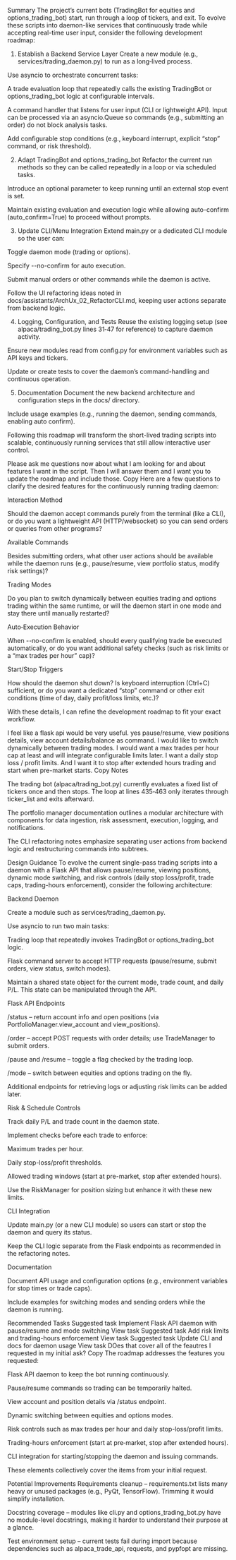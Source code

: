 Summary
The project’s current bots (TradingBot for equities and options_trading_bot) start, run through a loop of tickers, and exit. To evolve these scripts into daemon-like services that continuously trade while accepting real-time user input, consider the following development roadmap:

1. Establish a Backend Service Layer
   Create a new module (e.g., services/trading_daemon.py) to run as a long‑lived process.

Use asyncio to orchestrate concurrent tasks:

A trade evaluation loop that repeatedly calls the existing TradingBot or options_trading_bot logic at configurable intervals.

A command handler that listens for user input (CLI or lightweight API). Input can be processed via an asyncio.Queue so commands (e.g., submitting an order) do not block analysis tasks.

Add configurable stop conditions (e.g., keyboard interrupt, explicit “stop” command, or risk threshold).

2. Adapt TradingBot and options_trading_bot
   Refactor the current run methods so they can be called repeatedly in a loop or via scheduled tasks.

Introduce an optional parameter to keep running until an external stop event is set.

Maintain existing evaluation and execution logic while allowing auto-confirm (auto_confirm=True) to proceed without prompts.

3. Update CLI/Menu Integration
   Extend main.py or a dedicated CLI module so the user can:

Toggle daemon mode (trading or options).

Specify --no-confirm for auto execution.

Submit manual orders or other commands while the daemon is active.

Follow the UI refactoring ideas noted in docs/assistants/ArchUx_02_RefactorCLI.md, keeping user actions separate from backend logic.

4. Logging, Configuration, and Tests
   Reuse the existing logging setup (see alpaca/trading_bot.py lines 31‑47 for reference) to capture daemon activity.

Ensure new modules read from config.py for environment variables such as API keys and tickers.

Update or create tests to cover the daemon’s command-handling and continuous operation.

5. Documentation
   Document the new backend architecture and configuration steps in the docs/ directory.

Include usage examples (e.g., running the daemon, sending commands, enabling auto confirm).

Following this roadmap will transform the short-lived trading scripts into scalable, continuously running services that still allow interactive user control.

Please ask me questions now about what I am looking for and about features I want in the script. Then I will answer them and I want you to update the roadmap and include those.
Copy
Here are a few questions to clarify the desired features for the continuously running trading daemon:

Interaction Method

Should the daemon accept commands purely from the terminal (like a CLI), or do you want a lightweight API (HTTP/websocket) so you can send orders or queries from other programs?

Available Commands

Besides submitting orders, what other user actions should be available while the daemon runs (e.g., pause/resume, view portfolio status, modify risk settings)?

Trading Modes

Do you plan to switch dynamically between equities trading and options trading within the same runtime, or will the daemon start in one mode and stay there until manually restarted?

Auto‑Execution Behavior

When --no-confirm is enabled, should every qualifying trade be executed automatically, or do you want additional safety checks (such as risk limits or a “max trades per hour” cap)?

Start/Stop Triggers

How should the daemon shut down? Is keyboard interruption (Ctrl+C) sufficient, or do you want a dedicated “stop” command or other exit conditions (time of day, daily profit/loss limits, etc.)?

With these details, I can refine the development roadmap to fit your exact workflow.

I feel like a flask api would be very useful. yes pause/resume, view positions details, view account details/balance as command. I would like to switch dynamically between trading modes. I would want a max trades per hour cap at least and will integrate configurable limits later. I want a daily stop loss / profit limits. And I want it to stop after extended hours trading and start when pre-market starts.
Copy
Notes

The trading bot (alpaca/trading_bot.py) currently evaluates a fixed list of tickers once and then stops. The loop at lines 435‑463 only iterates through ticker_list and exits afterward.

The portfolio manager documentation outlines a modular architecture with components for data ingestion, risk assessment, execution, logging, and notifications.

The CLI refactoring notes emphasize separating user actions from backend logic and restructuring commands into subtrees.

Design Guidance
To evolve the current single-pass trading scripts into a daemon with a Flask API that allows pause/resume, viewing positions, dynamic mode switching, and risk controls (daily stop loss/profit, trade caps, trading-hours enforcement), consider the following architecture:

Backend Daemon

Create a module such as services/trading_daemon.py.

Use asyncio to run two main tasks:

Trading loop that repeatedly invokes TradingBot or options_trading_bot logic.

Flask command server to accept HTTP requests (pause/resume, submit orders, view status, switch modes).

Maintain a shared state object for the current mode, trade count, and daily P/L. This state can be manipulated through the API.

Flask API Endpoints

/status – return account info and open positions (via PortfolioManager.view_account and view_positions).

/order – accept POST requests with order details; use TradeManager to submit orders.

/pause and /resume – toggle a flag checked by the trading loop.

/mode – switch between equities and options trading on the fly.

Additional endpoints for retrieving logs or adjusting risk limits can be added later.

Risk & Schedule Controls

Track daily P/L and trade count in the daemon state.

Implement checks before each trade to enforce:

Maximum trades per hour.

Daily stop-loss/profit thresholds.

Allowed trading windows (start at pre-market, stop after extended hours).

Use the RiskManager for position sizing but enhance it with these new limits.

CLI Integration

Update main.py (or a new CLI module) so users can start or stop the daemon and query its status.

Keep the CLI logic separate from the Flask endpoints as recommended in the refactoring notes.

Documentation

Document API usage and configuration options (e.g., environment variables for stop times or trade caps).

Include examples for switching modes and sending orders while the daemon is running.

Recommended Tasks
Suggested task
Implement Flask API daemon with pause/resume and mode switching
View task
Suggested task
Add risk limits and trading-hours enforcement
View task
Suggested task
Update CLI and docs for daemon usage
View task
DOes that cover all of the feautres I requested in my initial ask?
Copy
The roadmap addresses the features you requested:

Flask API daemon to keep the bot running continuously.

Pause/resume commands so trading can be temporarily halted.

View account and position details via /status endpoint.

Dynamic switching between equities and options modes.

Risk controls such as max trades per hour and daily stop-loss/profit limits.

Trading-hours enforcement (start at pre‑market, stop after extended hours).

CLI integration for starting/stopping the daemon and issuing commands.

These elements collectively cover the items from your initial request.

Potential Improvements
Requirements cleanup – requirements.txt lists many heavy or unused packages (e.g., PyQt, TensorFlow). Trimming it would simplify installation.

Docstring coverage – modules like cli.py and options_trading_bot.py have no module-level docstrings, making it harder to understand their purpose at a glance.

Test environment setup – current tests fail during import because dependencies such as alpaca_trade_api, requests, and pypfopt are missing.
